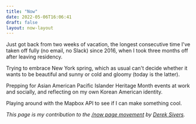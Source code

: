 ```yaml
---
title: "Now"
date: 2022-05-06T16:06:41
draft: false
layout: now-layout
---
```


Just got back from two weeks of vacation, the longest consecutive time I've taken off fully (no email, no Slack) since 2016, when I took three months off after leaving residency. 

Trying to embrace New York spring, which as usual can't decide whether it wants to be beautiful and sunny or cold and gloomy (today is the latter).

Prepping for Asian American Pacific Islander Heritage Month events at work and socially, and reflecting on my own Korean American identity.

Playing around with the Mapbox API to see if I can make something cool.

_This page is my contribution to the [/now page movement](https://nownownow.com/) by [Derek Sivers](https://sive.rs/nowff)._